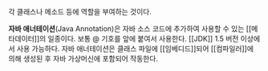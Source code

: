 각 클래스나 메소드 등에 역할을 부여하는 것이다.

**자바 애너테이션**(Java Annotation)은 자바 소스 코드에 추가하여 사용할 수 있는 [[메타데이터]]의 일종이다. 보통 @ 기호를 앞에 붙여서 사용한다. [[JDK]] 1.5 버전 이상에서 사용 가능하다. 자바 애너테이션은 클래스 파일에 [[임베디드]]되어 [[컴파일러]]에 의해 생성된 후 자바 가상머신에 포함되어 작동한다.